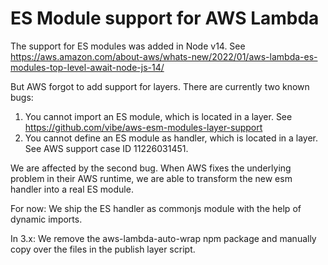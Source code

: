 # ES Module support for AWS Lambda

The support for ES modules was added in Node v14.
See https://aws.amazon.com/about-aws/whats-new/2022/01/aws-lambda-es-modules-top-level-await-node-js-14/

But AWS forgot to add support for layers. There are currently two known bugs:

1. You cannot import an ES module, which is located in a layer. See https://github.com/vibe/aws-esm-modules-layer-support
2. You cannot define an ES module as handler, which is located in a layer. See AWS support case ID 11226031451.

We are affected by the second bug. When AWS fixes the underlying problem in their AWS runtime, we are able to transform the new esm handler into a real ES module.

For now: We ship the ES handler as commonjs module with the help of dynamic imports.

In 3.x: We remove the aws-lambda-auto-wrap npm package and manually copy over the files in the publish layer script.